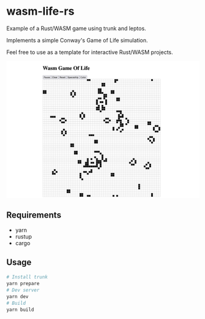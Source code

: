 # wasm-life-rs

Example of a Rust/WASM game using trunk and leptos.


Implements a simple Conway's Game of Life simulation.

Feel free to use as a template for interactive Rust/WASM projects.

!["demo"](./.github/docs/demo.png)

## Requirements
* yarn
* rustup
* cargo

## Usage

```bash
# Install trunk
yarn prepare
# Dev server
yarn dev
# Build
yarn build
```
